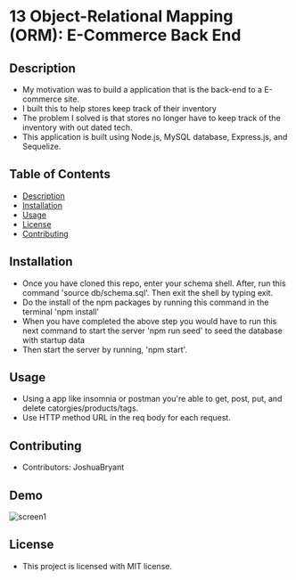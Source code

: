 # 13 Object-Relational Mapping (ORM): E-Commerce Back End

## Description

- My motivation was to build a application that is the back-end to a E-commerce site.
- I built this to help stores keep track of their inventory
- The problem I solved is that stores no longer have to keep track of the inventory with out dated tech.
- This application is built using Node.js, MySQL database, Express.js, and Sequelize.

## Table of Contents

- [Description](#description)
- [Installation](#installation)
- [Usage](#usage)
- [License](#license)
- [Contributing](#contribution)

## Installation

- Once you have cloned this repo, enter your schema shell. After, run this command 'source db/schema.sql'. Then exit the shell by typing exit.
- Do the install of the npm packages by running this command in the terminal 'npm install'
- When you have completed the above step you would have to run this next command to start the server 'npm run seed' to seed the database with startup data
- Then start the server by running, 'npm start'.

## Usage

- Using a app like insomnia or postman you're able to get, post, put, and delete catorgies/products/tags.
- Use HTTP method URL in the req body for each request.

## Contributing

- Contributors: JoshuaBryant

## Demo

![screen1](https://drive.google.com/file/d/1kft7ca9MNi9HmPqzUyjuvELkT9ByUCbv/view)

## License

- This project is licensed with MIT license.
